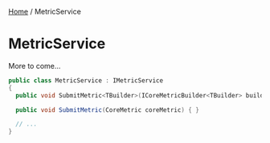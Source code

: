 [Home](/README.md) / MetricService

# MetricService
More to come...

```cs
public class MetricService : IMetricService
{
  public void SubmitMetric<TBuilder>(ICoreMetricBuilder<TBuilder> builder) { }

  public void SubmitMetric(CoreMetric coreMetric) { }

  // ...
}
```